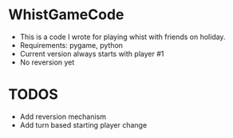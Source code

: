 # WhistGameCode
- This is a code I wrote for playing whist with friends on holiday.
- Requirements: pygame, python
- Current version always starts with player #1
- No reversion yet
# TODOS
- Add reversion mechanism
- Add turn based starting player change
